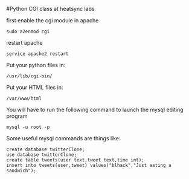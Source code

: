 #Python CGI class at heatsync labs

first enable the cgi module in apache
```
sudo a2enmod cgi
```

restart apache
```
service apache2 restart
```

Put your python files in:

```
/usr/lib/cgi-bin/
```

Put your HTML files in:

```
/var/www/html
```


You will have to run the following command to launch the mysql editing program

```
mysql -u root -p
```

Some useful mysql commands are things like:

```
create database twitterClone;
use database twitterClone;
create table tweets(user text,tweet text,time int);
insert into tweets(user,tweet) values("blhack","Just eating a sandwich");
```
